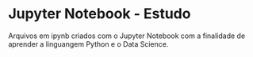 # Jupyter Notebook - Estudo
 Arquivos em ipynb criados com o Jupyter Notebook com a finalidade de aprender a linguangem Python e o Data Science.